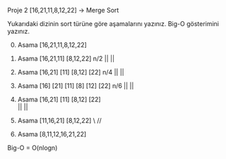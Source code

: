 Proje 2
[16,21,11,8,12,22] -> Merge Sort

Yukarıdaki dizinin sort türüne göre aşamalarını yazınız.
Big-O gösterimini yazınız.


0. Asama [16,21,11,8,12,22]

1. Asama    [16,21,11]      [8,12,22]          n/2
               ||              ||
2. Asama  [16,21] [11]      [8,12] [22]       n/4
               ||                 ||
3. Asama  [16] [21] [11]    [8] [12] [22]     n/6
                ||                ||
4. Asama  [16,21] [11]      [8,12] [22]       
                ||              ||
5. Asama  [11,16,21]        [8,12,22]
                \\            //
6. Asama       [8,11,12,16,21,22]

Big-O  = O(nlogn)

